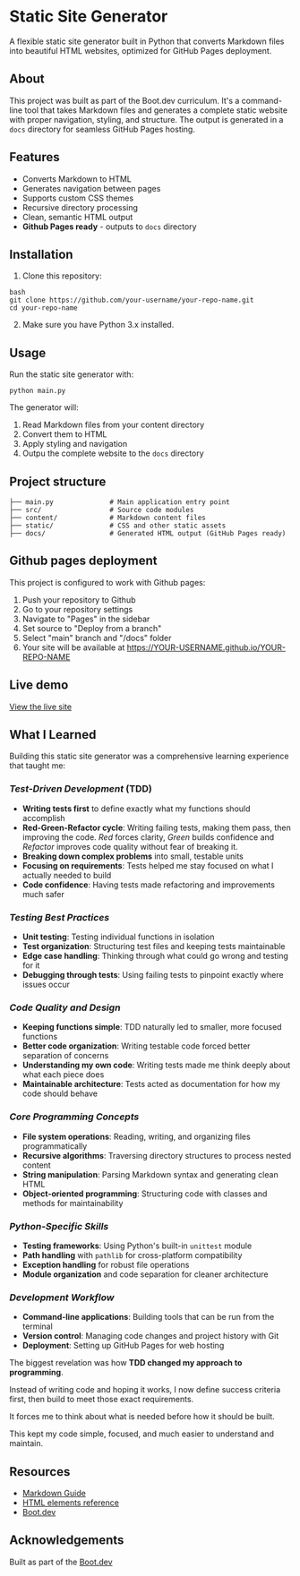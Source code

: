 # Static Site Generator

A flexible static site generator built in Python that converts Markdown files into beautiful HTML websites, optimized for GitHub Pages deployment.

## About

This project was built as part of the Boot.dev curriculum. It's a command-line tool that takes Markdown files and generates a complete static website with proper navigation, styling, and structure. The output is generated in a `docs` directory for seamless GitHub Pages hosting.

## Features

- Converts Markdown to HTML
- Generates navigation between pages
- Supports custom CSS themes
- Recursive directory processing
- Clean, semantic HTML output
- **Github Pages ready** - outputs to `docs` directory

## Installation

1. Clone this repository:
```
bash
git clone https://github.com/your-username/your-repo-name.git
cd your-repo-name
```
2. Make sure you have Python 3.x installed.

## Usage

Run the static site generator with:
```
python main.py
```

The generator will:

1. Read Markdown files from your content directory
2. Convert them to HTML
3. Apply styling and navigation
4. Outpu the complete website to the `docs` directory

## Project structure

```
├── main.py              # Main application entry point
├── src/                 # Source code modules
├── content/             # Markdown content files
├── static/              # CSS and other static assets
├── docs/                # Generated HTML output (GitHub Pages ready)
```

## Github pages deployment

This project is configured to work with Github pages:

1. Push your repository to Github
2. Go to your repository settings
3. Navigate to "Pages" in the sidebar
4. Set source to "Deploy from a branch"
5. Select "main" branch and "/docs" folder
6. Your site will be available at https://YOUR-USERNAME.github.io/YOUR-REPO-NAME

## Live demo

[View the live site](https://camilleonoda.github.io/static-site-generator/)

## What I Learned

Building this static site generator was a comprehensive learning experience that taught me:

### _Test-Driven Development_ (TDD)
- **Writing tests first** to define exactly what my functions should accomplish
- **Red-Green-Refactor cycle**: Writing failing tests, making them pass, then improving the code. _Red_ forces clarity, _Green_ builds confidence and _Refactor_ improves code quality without fear of breaking it.
- **Breaking down complex problems** into small, testable units
- **Focusing on requirements**: Tests helped me stay focused on what I actually needed to build
- **Code confidence**: Having tests made refactoring and improvements much safer

### _Testing Best Practices_
- **Unit testing**: Testing individual functions in isolation
- **Test organization**: Structuring test files and keeping tests maintainable
- **Edge case handling**: Thinking through what could go wrong and testing for it
- **Debugging through tests**: Using failing tests to pinpoint exactly where issues occur

### _Code Quality and Design_
- **Keeping functions simple**: TDD naturally led to smaller, more focused functions
- **Better code organization**: Writing testable code forced better separation of concerns
- **Understanding my own code**: Writing tests made me think deeply about what each piece does
- **Maintainable architecture**: Tests acted as documentation for how my code should behave

### _Core Programming Concepts_
- **File system operations**: Reading, writing, and organizing files programmatically
- **Recursive algorithms**: Traversing directory structures to process nested content
- **String manipulation**: Parsing Markdown syntax and generating clean HTML
- **Object-oriented programming**: Structuring code with classes and methods for maintainability

### _Python-Specific Skills_
- **Testing frameworks**: Using Python's built-in `unittest` module
- **Path handling** with `pathlib` for cross-platform compatibility
- **Exception handling** for robust file operations
- **Module organization** and code separation for cleaner architecture

### _Development Workflow_
- **Command-line applications**: Building tools that can be run from the terminal
- **Version control**: Managing code changes and project history with Git
- **Deployment**: Setting up GitHub Pages for web hosting

The biggest revelation was how **TDD changed my approach to programming**.

Instead of writing code and hoping it works, I now define success criteria first, then build to meet those exact requirements.

It forces me to think about what is needed before how it should be built. 

This kept my code simple, focused, and much easier to understand and maintain.

## Resources

- [Markdown Guide](https://www.markdownguide.org/)
- [HTML elements reference](https://developer.mozilla.org/en-US/docs/Web/HTML/Reference/Elements)
- [Boot.dev](https://www.boot.dev/courses/build-static-site-generator-python)

## Acknowledgements

Built as part of the [Boot.dev](https://www.boot.dev/courses/build-static-site-generator-python)
